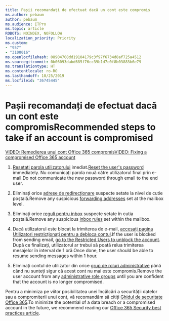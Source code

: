 ```yaml
---
title: Pașii recomandați de efectuat dacă un cont este compromis
ms.author: pebaum
author: pebaum
ms.audience: ITPro
ms.topic: article
ROBOTS: NOINDEX, NOFOLLOW
localization_priority: Priority
ms.custom:
- "957"
- "3100016"
ms.openlocfilehash: 08904708dd19104179c3f97f6734d8af725a4512
ms.sourcegitcommit: 0b06093dabd685f76cc39b1d7c0f8b03883b6e79
ms.translationtype: HT
ms.contentlocale: ro-RO
ms.lasthandoff: 10/25/2019
ms.locfileid: "36745445"
---
```

# <a name="recommended-steps-to-take-if-an-account-is-compromised"></a><span data-ttu-id="bdfed-102">Pașii recomandați de efectuat dacă un cont este compromis</span><span class="sxs-lookup"><span data-stu-id="bdfed-102">Recommended steps to take if an account is compromised</span></span>

[<span data-ttu-id="bdfed-103">VIDEO: Remedierea unui cont Office 365 compromis</span><span class="sxs-lookup"><span data-stu-id="bdfed-103">VIDEO: Fixing a compromised Office 365 account</span></span>](https://www.microsoft.com/videoplayer/embed/RE2jvOb?pid=ocpVideo0-innerdiv-oneplayer&amp;postJsllMsg=true&amp;maskLevel=20&amp;autoplay=true)
  
1. <span data-ttu-id="bdfed-104">[Resetați parola utilizatorului](https://docs.microsoft.com/office365/admin/add-users/reset-passwords) imediat.</span><span class="sxs-lookup"><span data-stu-id="bdfed-104">[Reset the user's password](https://docs.microsoft.com/office365/admin/add-users/reset-passwords) immediately.</span></span> <span data-ttu-id="bdfed-105">Nu comunicați parola nouă către utilizatorul final prin e-mail.</span><span class="sxs-lookup"><span data-stu-id="bdfed-105">Do not communicate the new password through email to the end user.</span></span>

2. <span data-ttu-id="bdfed-106">Eliminați orice [adrese de redirecționare](https://docs.microsoft.com/office365/admin/email/configure-email-forwarding) suspecte setate la nivel de cutie poștală.</span><span class="sxs-lookup"><span data-stu-id="bdfed-106">Remove any suspicious [forwarding addresses](https://docs.microsoft.com/office365/admin/email/configure-email-forwarding) set at the mailbox level.</span></span>

3. <span data-ttu-id="bdfed-107">Eliminați orice [reguli pentru inbox](https://support.office.com/article/1433E3A0-7FB0-4999-B536-50E05CB67FED) suspecte setate în cutia poștală.</span><span class="sxs-lookup"><span data-stu-id="bdfed-107">Remove any suspicious [inbox rules](https://support.office.com/article/1433E3A0-7FB0-4999-B536-50E05CB67FED) set within the mailbox.</span></span>

4. <span data-ttu-id="bdfed-108">Dacă utilizatorul este blocat la trimiterea de e-mail, [accesați pagina Utilizatori restricționați pentru a debloca contul](https://protection.office.com/?hash=/restrictedusers).</span><span class="sxs-lookup"><span data-stu-id="bdfed-108">If the user is blocked from sending email, [go to the Restricted Users to unblock the account](https://protection.office.com/?hash=/restrictedusers).</span></span> <span data-ttu-id="bdfed-109">După ce finalizați, utilizatorul ar trebui să poată relua trimiterea mesajelor în interval de 1 oră.</span><span class="sxs-lookup"><span data-stu-id="bdfed-109">Once done, the user should be able to resume sending messages within 1 hour.</span></span>

5. <span data-ttu-id="bdfed-110">Eliminați contul de utilizator din orice [grup de roluri administrative](https://docs.microsoft.com//office365/admin/add-users/assign-admin-roles) până când nu sunteți sigur că acest cont nu mai este compromis.</span><span class="sxs-lookup"><span data-stu-id="bdfed-110">Remove the user account from any [administrative role groups](https://docs.microsoft.com//office365/admin/add-users/assign-admin-roles) until you are confident that the account is no longer compromised.</span></span>

<span data-ttu-id="bdfed-111">Pentru a minimiza pe viitor posibilitatea unei încălcări a securității datelor sau a compromiterii unui cont, vă recomandăm să citiți [Ghidul de securitate Office 365](https://docs.microsoft.com//office365/securitycompliance/security-roadmap).</span><span class="sxs-lookup"><span data-stu-id="bdfed-111">To minimize the potential of a data breach or a compromised account in the future, we recommend reading our [Office 365 Security best practices article](https://docs.microsoft.com//office365/securitycompliance/security-roadmap).</span></span>
  